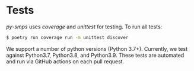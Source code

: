 # Tests

_py-smps_ uses _coverage_ and _unittest_ for testing. To run all tests:

```sh
$ poetry run coverage run -m unittest discover
```

We support a number of python versions (Python 3.7+). Currently, we test against Python3.7, Python3.8, and Python3.9. These tests are automated and run via GitHub actions on each pull request.